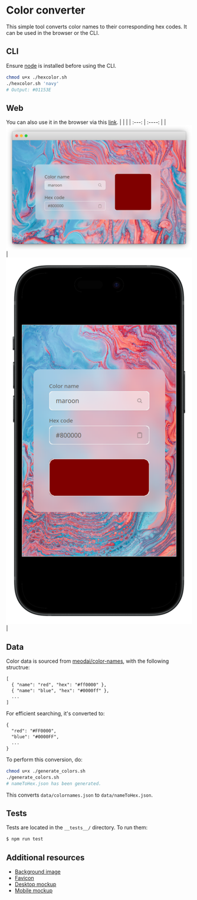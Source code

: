 # Color converter
This simple tool converts color names to their corresponding hex codes. It can be used in the browser or the CLI.

## CLI
Ensure [node](https://nodejs.org/en) is installed before using the CLI.
```bash
chmod u+x ./hexcolor.sh
./hexcolor.sh 'navy'
# Output: #01153E
```

## Web
You can also use it in the browser via this [link](https://exequielyuri.github.io/color-converter/web/).
|          |             |
| :---:    |    :----:   |
| ![desktop](./mockups/desktop.png) | ![mobile](./mockups/mobile.png) |

## Data
Color data is sourced from [meodai/color-names](https://github.com/meodai/color-names/blob/master/dist/colornames.json), with the following structrue:
```
[
  { "name": "red", "hex": "#ff0000" },
  { "name": "blue", "hex": "#0000ff" },
  ...
]
```
For efficient searching, it's converted to:
```
{
  "red": "#FF0000",
  "blue": "#0000FF",
  ...
}
```
To perform this conversion, do:
```bash
chmod u+x ./generate_colors.sh
./generate_colors.sh
# nameToHex.json has been generated.
```
This converts `data/colornames.json` to `data/nameToHex.json`.

## Tests
Tests are located in the `__tests__/` directory. To run them:
```bash
$ npm run test
```

## Additional resources
- [Background image](https://unsplash.com/photos/a-blue-pink-and-red-liquid-swirl-background-BmAOtpBZpMk)
- [Favicon](https://www.flaticon.com/free-icon/hashtag_7754226?term=hash&page=1&position=28&origin=tag&related_id=7754226)
- [Desktop mockup](https://browserframe.com/)
- [Mobile mockup](https://mockuphone.com/)

